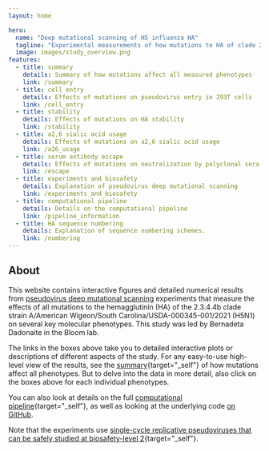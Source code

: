 ```yaml
---
layout: home

hero:
  name: "Deep mutational scanning of H5 influenza HA"
  tagline: "Experimental measurements of how mutations to HA of clade 2.3.4.4b strain A/American Wigeon/South Carolina/USDA-000345-001/2021 (H5N1) affect molecular phenotypes relevant to pandemic risk."
  image: images/study_overview.png
features:
  - title: summary
    details: Summary of how mutations affect all measured phenotypes
    link: /summary
  - title: cell entry
    details: Effects of mutations on pseudovirus entry in 293T cells
    link: /cell_entry
  - title: stability
    details: Effects of mutations on HA stability
    link: /stability
  - title: a2,6 sialic acid usage
    details: Effects of mutations on a2,6 sialic acid usage
    link: /a26_usage
  - title: serum antibody escape
    details: Effects of mutations on neutralization by polyclonal sera
    link: /escape
  - title: experiments and biosafety
    details: Explanation of pseudovirus deep mutational scanning
    link: /experiments_and_biosafety
  - title: computational pipeline
    details: Details on the computational pipeline
    link: /pipeline_information
  - title: HA sequence numbering
    details: Explanation of sequence numbering schemes.
    link: /numbering
---
```


## About
This website contains interactive figures and detailed numerical results from [pseudovirus deep mutational scanning](https://doi.org/10.1016/j.cell.2023.02.001) experiments that measure the effects of all mutations to the hemagglutinin (HA) of the 2.3.4.4b clade strain A/American Wigeon/South Carolina/USDA-000345-001/2021 (H5N1) on several key molecular phenotypes.
This study was led by Bernadeta Dadonaite in the Bloom lab.

The links in the boxes above take you to detailed interactive plots or descriptions of different aspects of the study.
For any easy-to-use high-level view of the results, see the [summary](summary){target="_self"} of how mutations affect all phenotypes.
But to delve into the data in more detail, also click on the boxes above for each individual phenotypes.

You can also look at details on the full [computational pipeline](pipeline_information){target="_self"}, as well as looking at the underlying code [on GitHub](https://github.com/dms-vep/Flu_H5_American-Wigeon_South-Carolina_2021-H5N1_DMS).

Note that the experiments use [single-cycle replicative pseudoviruses that can be safely studied at biosafety-level 2](experiments_and_biosafety){target="_self"}.
